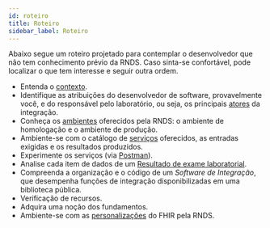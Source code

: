 ```yaml
---
id: roteiro
title: Roteiro
sidebar_label: Roteiro
---
```


Abaixo segue um roteiro projetado para contemplar o desenvolvedor que não tem conhecimento prévio da RNDS. Caso sinta-se confortável, pode localizar o que tem interesse e seguir outra ordem.

- Entenda o [contexto](./contexto).
- Identifique as atribuições do desenvolvedor de software, provavelmente você, e do responsável pelo laboratório, ou seja, os principais [atores](./atores) da integração.
- Conheça os [ambientes](./ambientes) oferecidos pela RNDS: o ambiente de homologação e o ambiente de produção.
- Ambiente-se com o catálogo de [serviços](./servicos) oferecidos, as entradas exigidas e os resultados produzidos.
- Experimente os serviços (via [Postman](./tools/postman)).
- Analise cada item de dados de um [Resultado de exame laboratorial](./resultado).
- Compreenda a organização e o código de um _Software de Integração_, que desempenha funções de integração disponibilizadas em uma biblioteca pública.
- Verificação de recursos.
- Adquira uma noção dos fundamentos.
- Ambiente-se com as [personalizações](./perfis) do FHIR pela RNDS.
